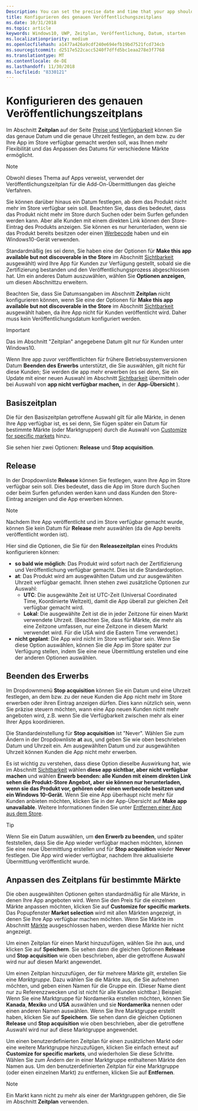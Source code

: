 ```yaml
---
Description: You can set the precise date and time that your app should become available in the Store, giving you greater flexibility and the ability to customize dates for different markets.
title: Konfigurieren des genauen Veröffentlichungszeitplans
ms.date: 10/31/2018
ms.topic: article
keywords: Windows10, UWP, Zeitplan, Veröffentlichung, Datum, starten
ms.localizationpriority: medium
ms.openlocfilehash: a1477a426a9cdf240e694efb19bd7521fcd734cb
ms.sourcegitcommit: d2517e522cacc5240f7dffd5bc1eaa278e3f7768
ms.translationtype: MT
ms.contentlocale: de-DE
ms.lasthandoff: 11/30/2018
ms.locfileid: "8330121"
---
```

# <a name="configure-precise-release-scheduling"></a>Konfigurieren des genauen Veröffentlichungszeitplans

Im Abschnitt **Zeitplan** auf der Seite [Preise und Verfügbarkeit](set-app-pricing-and-availability.md) können Sie das genaue Datum und die genaue Uhrzeit festlegen, an dem bzw. zu der Ihre App im Store verfügbar gemacht werden soll, was Ihnen mehr Flexibilität und das Anpassen des Datums für verschiedene Märkte ermöglicht.

> [!NOTE]
> Obwohl dieses Thema auf Apps verweist, verwendet der Veröffentlichungszeitplan für die Add-On-Übermittlungen das gleiche Verfahren.

Sie können darüber hinaus ein Datum festlegen, ab dem das Produkt nicht mehr im Store verfügbar sein soll. Beachten Sie, dass dies bedeutet, dass das Produkt nicht mehr im Store durch Suchen oder beim Surfen gefunden werden kann. Aber alle Kunden mit einem direkten Link können den Store-Eintrag des Produkts anzeigen. Sie können es nur herunterladen, wenn sie das Produkt bereits besitzen oder einen [Werbecode](generate-promotional-codes.md) haben und ein Windows10-Gerät verwenden.

Standardmäßig (es sei denn, Sie haben eine der Optionen für **Make this app available but not discoverable in the Store** im Abschnitt [Sichtbarkeit](choose-visibility-options.md#discoverability) ausgewählt) wird Ihre App für Kunden zur Verfügung gestellt, sobald sie die Zertifizierung bestanden und den Veröffentlichungsprozess abgeschlossen hat. Um ein anderes Datum auszuwählen, wählen Sie **Optionen anzeigen**, um diesen Abschnittzu erweitern.

Beachten Sie, dass Sie Datumsangaben im Abschnitt **Zeitplan** nicht konfigurieren können, wenn Sie eine der Optionen für **Make this app available but not discoverable in the Store** im Abschnitt [Sichtbarkeit](choose-visibility-options.md#discoverability) ausgewählt haben, da ihre App nicht für Kunden veröffentlicht wird. Daher muss kein Veröffentlichungsdatum konfiguriert werden.

> [!IMPORTANT]
> Das im Abschnitt "Zeitplan" angegebene Datum gilt nur für Kunden unter Windows10.
>
>Wenn Ihre app zuvor veröffentlichten für frühere Betriebssystemversionen Datum **Beenden des Erwerbs** unterstützt, die Sie auswählen, gilt nicht für diese Kunden; Sie werden die app mehr erwerben (es sei denn, Sie ein Update mit einer neuen Auswahl im Abschnitt [Sichtbarkeit](choose-visibility-options.md#discoverability) übermitteln oder bei Auswahl von **app nicht verfügbar machen,** in der **App-Übersicht** ).


## <a name="base-schedule"></a>Basiszeitplan

Die für den Basiszeitplan getroffene Auswahl gilt für alle Märkte, in denen Ihre App verfügbar ist, es sei denn, Sie fügen später ein Datum für bestimmte Märkte (oder Marktgruppen) durch die Auswahl von [Customize for specific markets](#customize-the-schedule-for-specific-markets) hinzu.

Sie sehen hier zwei Optionen: **Release** und **Stop acquisition**. 

## <a name="release"></a>Release

In der Dropdownliste **Release** können Sie festlegen, wann Ihre App im Store verfügbar sein soll. Dies bedeutet, dass die App im Store durch Suchen oder beim Surfen gefunden werden kann und dass Kunden den Store-Eintrag anzeigen und die App erwerben können.

>[!NOTE]
> Nachdem Ihre App veröffentlicht und im Store verfügbar gemacht wurde, können Sie kein Datum für **Release** mehr auswählen (da die App bereits veröffentlicht worden ist).

Hier sind die Optionen, die Sie für den **Releasezeitplan** eines Produkts konfigurieren können:
- **so bald wie möglich**: Das Produkt wird sofort nach der Zertifizierung und Veröffentlichung verfügbar gemacht. Dies ist die Standardoption.
- **at**: Das Produkt wird am ausgewählten Datum und zur ausgewählten Uhrzeit verfügbar gemacht. Ihnen stehen zwei zusätzliche Optionen zur Auswahl:
   - **UTC**: Die ausgewählte Zeit ist UTC-Zeit (Universal Coordinated Time, Koordinierte Weltzeit), damit die App überall zur gleichen Zeit verfügbar gemacht wird.
   - **Lokal**: Die ausgewählte Zeit ist die in jeder Zeitzone für einen Markt verwendete Uhrzeit. (Beachten Sie, dass für Märkte, die mehr als eine Zeitzone umfassen, nur eine Zeitzone in diesem Markt verwendet wird. Für die USA wird die Eastern Time verwendet.)
- **nicht geplant**: Die App wird nicht im Store verfügbar sein. Wenn Sie diese Option auswählen, können Sie die App im Store später zur Verfügung stellen, indem Sie eine neue Übermittlung erstellen und eine der anderen Optionen auswählen.


## <a name="stop-acquisition"></a>Beenden des Erwerbs

Im Dropdownmenü **Stop acquisition** können Sie ein Datum und eine Uhrzeit festlegen, an dem bzw. zu der neue Kunden die App nicht mehr im Store erwerben oder ihren Eintrag anzeigen dürfen. Dies kann nützlich sein, wenn Sie präzise steuern möchten, wann eine App neuen Kunden nicht mehr angeboten wird, z.B. wenn Sie die Verfügbarkeit zwischen mehr als einer Ihrer Apps koordinieren.

Die Standardeinstellung für **Stop acquisition** ist "Never". Wählen Sie zum Ändern in der Dropdownliste **at** aus, und geben Sie wie oben beschrieben Datum und Uhrzeit ein. Am ausgewählten Datum und zur ausgewählten Uhrzeit können Kunden die App nicht mehr erwerben.

Es ist wichtig zu verstehen, dass diese Option dieselbe Auswirkung hat, wie im Abschnitt [Sichtbarkeit](choose-visibility-options.md#discoverability) wählen **diese app sichtbar, aber nicht verfügbar machen** und wählen **Erwerb beenden: alle Kunden mit einem direkten Link sehen die Produkt-Store Angebot, aber sie können nur herunterladen, wenn sie das Produkt vor, gehören oder einen werbecode besitzen und ein Windows 10-Gerät.** Wenn Sie eine App überhaupt nicht mehr für Kunden anbieten möchten, klicken Sie in der App-Übersicht auf **Make app unavailable**. Weitere Informationen finden Sie unter [Entfernen einer App aus dem Store](guidance-for-app-package-management.md#removing-an-app-from-the-store).

> [!TIP]
> Wenn Sie ein Datum auswählen, um **den Erwerb zu beenden**, und später feststellen, dass Sie die App wieder verfügbar machen möchten, können Sie eine neue Übermittlung erstellen und für **Stop acquisition** wieder **Never** festlegen. Die App wird wieder verfügbar, nachdem Ihre aktualisierte Übermittlung veröffentlicht wurde.

## <a name="customize-the-schedule-for-specific-markets"></a>Anpassen des Zeitplans für bestimmte Märkte 

Die oben ausgewählten Optionen gelten standardmäßig für alle Märkte, in denen Ihre App angeboten wird. Wenn Sie den Preis für die einzelnen Märkte anpassen möchten, klicken Sie auf **Customize for specific markets**. Das Popupfenster **Market selection** wird mit allen Märkten angezeigt, in denen Sie Ihre App verfügbar machen möchten. Wenn Sie Märkte im Abschnitt [Märkte](define-pricing-and-market-selection.md) ausgeschlossen haben, werden diese Märkte hier nicht angezeigt. 

Um einen Zeitplan für einen Markt hinzuzufügen, wählen Sie ihn aus, und klicken Sie auf **Speichern**. Sie sehen dann die gleichen Optionen **Release** und **Stop acquisition** wie oben beschrieben, aber die getroffene Auswahl wird nur auf diesen Markt angewendet.

Um einen Zeitplan hinzuzufügen, der für mehrere Märkte gilt, erstellen Sie eine *Marktgruppe*. Dazu wählen Sie die Märkte aus, die Sie aufnehmen möchten, und geben einen Namen für die Gruppe ein. (Dieser Name dient nur zu Referenzzwecken und ist nicht für alle Kunden sichtbar.) Beispiel: Wenn Sie eine Marktgruppe für Nordamerika erstellen möchten, können Sie **Kanada**, **Mexiko** und **USA** auswählen und sie **Nordamerika** nennen oder einen anderen Namen auswählen. Wenn Sie Ihre Marktgruppe erstellt haben, klicken Sie auf **Speichern**. Sie sehen dann die gleichen Optionen **Release** und **Stop acquisition** wie oben beschrieben, aber die getroffene Auswahl wird nur auf diese Marktgruppe angewendet.

Um einen benutzerdefinierten Zeitplan für einen zusätzlichen Markt oder eine weitere Marktgruppe hinzuzufügen, klicken Sie einfach erneut auf **Customize for specific markets**, und wiederholen Sie diese Schritte. Wählen Sie zum Ändern der in einer Marktgruppe enthaltenen Märkte den Namen aus. Um den benutzerdefinierten Zeitplan für eine Marktgruppe (oder einen einzelnen Markt) zu entfernen, klicken Sie auf **Entfernen**.

> [!NOTE]
> Ein Markt kann nicht zu mehr als einer der Marktgruppen gehören, die Sie im Abschnitt **Zeitplan** verwenden. 










